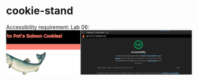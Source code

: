 # cookie-stand

Accessibility requirement:
Lab 06:
![Google lighthouse score](img/accessibilityScore06.png)
